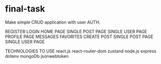 # final-task

Make simple CRUD application with user AUTH. 

REGISTER
LOGIN
HOME PAGE
SINGLE POST PAGE
SINGLE USER PAGE
PROFILE PAGE
MESSAGES
FAVORITES
CREATE POST
SINGLE POST PAGE 
SINGLE USER PAGE 

TECHNOLOGIES TO USE
react.js
react-router-dom
zustand
node.js
express
dotenv
mongoDb
jsonwebtoken